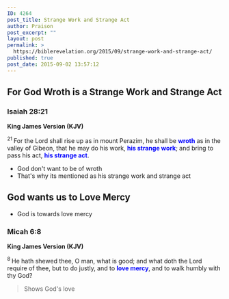 ```yaml
---
ID: 4264
post_title: Strange Work and Strange Act
author: Praison
post_excerpt: ""
layout: post
permalink: >
  https://biblerevelation.org/2015/09/strange-work-and-strange-act/
published: true
post_date: 2015-09-02 13:57:12
---
```

<h2>For God Wroth is a Strange Work and Strange Act</h2>
<h3><strong>Isaiah 28:21</strong></h3>
<strong>King James Version (KJV)</strong>

<span id="en-KJV-18186" class="text Isa-28-21"><sup class="versenum">21 </sup>For the <span class="small-caps">Lord</span> shall rise up as in mount Perazim, he shall be <span style="color: #0000ff;"><strong>wroth</strong> </span>as in the valley of Gibeon, that he may do his work, <span style="color: #0000ff;"><strong>his strange work</strong></span>; and bring to pass his act, <span style="color: #0000ff;"><strong>his strange act</strong></span>.</span>
<ul>
	<li>God don't want to be of wroth</li>
	<li>That's why its mentioned as his strange work and strange act</li>
</ul>
<h2>God wants us to Love Mercy</h2>
<ul>
	<li>God is towards love mercy</li>
</ul>
<h3><strong>Micah 6:8</strong></h3>
<strong>King James Version (KJV)</strong>

<span id="en-KJV-22657" class="text Mic-6-8"><sup class="versenum">8 </sup>He hath shewed thee, O man, what is good; and what doth the <span class="small-caps">Lord</span> require of thee, but to do justly, and to <span style="color: #0000ff;"><strong>love mercy</strong></span>, and to walk humbly with thy God?</span>
<blockquote>Shows God's love</blockquote>
